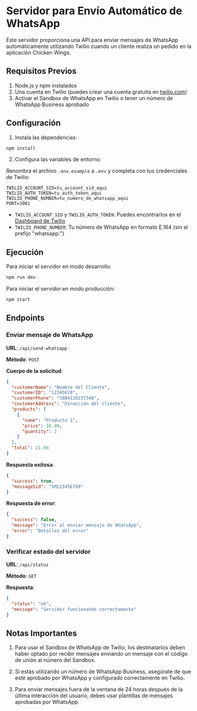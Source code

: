 # Servidor para Envío Automático de WhatsApp

Este servidor proporciona una API para enviar mensajes de WhatsApp automáticamente utilizando Twilio cuando un cliente realiza un pedido en la aplicación Chicken Wings.

## Requisitos Previos

1. Node.js y npm instalados
2. Una cuenta en Twilio (puedes crear una cuenta gratuita en [twilio.com](https://www.twilio.com))
3. Activar el Sandbox de WhatsApp en Twilio o tener un número de WhatsApp Business aprobado

## Configuración

1. Instala las dependencias:

```bash
npm install
```

2. Configura las variables de entorno:

Renombra el archivo `.env.example` a `.env` y completa con tus credenciales de Twilio:

```
TWILIO_ACCOUNT_SID=tu_account_sid_aqui
TWILIO_AUTH_TOKEN=tu_auth_token_aqui
TWILIO_PHONE_NUMBER=tu_numero_de_whatsapp_aqui
PORT=3001
```

- `TWILIO_ACCOUNT_SID` y `TWILIO_AUTH_TOKEN`: Puedes encontrarlos en el [Dashboard de Twilio](https://www.twilio.com/console)
- `TWILIO_PHONE_NUMBER`: Tu número de WhatsApp en formato E.164 (sin el prefijo "whatsapp:")

## Ejecución

Para iniciar el servidor en modo desarrollo:

```bash
npm run dev
```

Para iniciar el servidor en modo producción:

```bash
npm start
```

## Endpoints

### Enviar mensaje de WhatsApp

**URL**: `/api/send-whatsapp`

**Método**: `POST`

**Cuerpo de la solicitud**:

```json
{
  "customerName": "Nombre del Cliente",
  "customerID": "12345678",
  "customerPhone": "5804120237348",
  "customerAddress": "Dirección del cliente",
  "products": [
    {
      "name": "Producto 1",
      "price": 10.99,
      "quantity": 2
    }
  ],
  "total": 21.98
}
```

**Respuesta exitosa**:

```json
{
  "success": true,
  "messageSid": "SM123456789"
}
```

**Respuesta de error**:

```json
{
  "success": false,
  "message": "Error al enviar mensaje de WhatsApp",
  "error": "Detalles del error"
}
```

### Verificar estado del servidor

**URL**: `/api/status`

**Método**: `GET`

**Respuesta**:

```json
{
  "status": "ok",
  "message": "Servidor funcionando correctamente"
}
```

## Notas Importantes

1. Para usar el Sandbox de WhatsApp de Twilio, los destinatarios deben haber optado por recibir mensajes enviando un mensaje con el código de unión al número del Sandbox.

2. Si estás utilizando un número de WhatsApp Business, asegúrate de que esté aprobado por WhatsApp y configurado correctamente en Twilio.

3. Para enviar mensajes fuera de la ventana de 24 horas después de la última interacción del usuario, debes usar plantillas de mensajes aprobadas por WhatsApp.